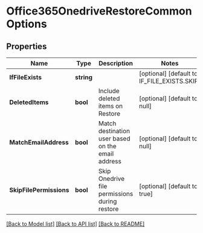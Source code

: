 # Office365OnedriveRestoreCommonOptions

## Properties
Name | Type | Description | Notes
------------ | ------------- | ------------- | -------------
**IfFileExists** | **string** |  | [optional] [default to IF_FILE_EXISTS.SKIP]
**DeletedItems** | **bool** | Include deleted items on Restore | [optional] [default to null]
**MatchEmailAddress** | **bool** | Match destination user based on the email address | [optional] [default to null]
**SkipFilePermissions** | **bool** | Skip Onedrive file permissions during restore | [optional] [default to true]

[[Back to Model list]](../README.md#documentation-for-models) [[Back to API list]](../README.md#documentation-for-api-endpoints) [[Back to README]](../README.md)

